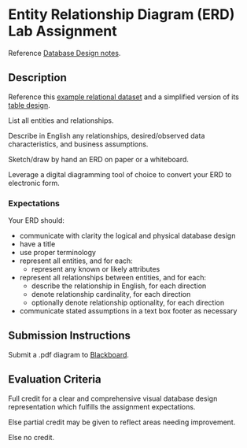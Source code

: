 # Entity Relationship Diagram (ERD) Lab Assignment

Reference [Database Design notes](https://github.com/gwu-business/istm-4121/blob/master/notes/database-design.md#instructional-modules).

## Description

Reference this [example relational dataset](https://github.com/gwu-business/radio-data/tree/master/data) and a simplified version of its [table design](https://github.com/gwu-business/istm-4121/blob/master/resources/exams/midterm/tables.md).

List all entities and relationships.

Describe in English
    any relationships,
    desired/observed data characteristics,
    and business assumptions.

Sketch/draw by hand an ERD on paper or a whiteboard.

Leverage a digital diagramming tool of choice to convert your ERD to electronic form.

### Expectations

Your ERD should:

 + communicate with clarity the logical and physical database design
 + have a title
 + use proper terminology
 + represent all entities, and for each:
   + represent any known or likely attributes
 + represent all relationships between entities, and for each:
   + describe the relationship in English, for each direction
   + denote relationship cardinality, for each direction
   + optionally denote relationship optionality, for each direction
 + communicate stated assumptions in a text box footer as necessary

## Submission Instructions

Submit a .pdf diagram to [Blackboard](https://blackboard.gwu.edu/webapps/assignment/uploadAssignment?content_id=_6900022_1&course_id=_260292_1&assign_group_id=&mode=cpview).

## Evaluation Criteria

Full credit for a clear and comprehensive visual database design representation which fulfills the assignment expectations.

Else partial credit may be given to reflect areas needing improvement.

Else no credit.
